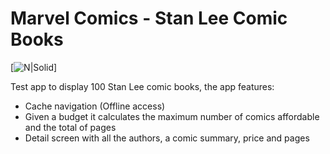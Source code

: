 # Marvel Comics - Stan Lee Comic Books


[![N|Solid](https://i.annihil.us/u/prod/marvel/i/mg/4/60/574889c8a18b5/detail.jpg)]

Test app to display 100 Stan Lee comic books, the app features:

  - Cache navigation (Offline access)
  - Given a budget it calculates the maximum number of comics affordable and the total of pages
  - Detail screen with all the authors, a comic summary, price and pages
  
